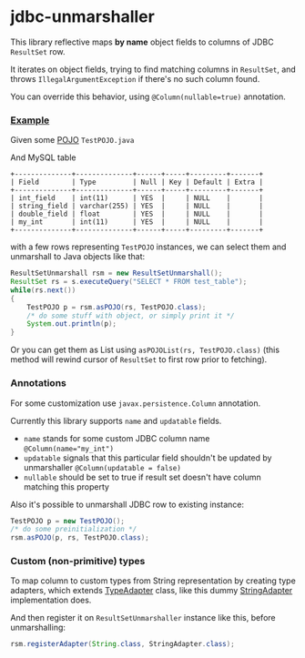 jdbc-unmarshaller
=================

This library reflective maps **by name** object fields to columns of JDBC ```ResultSet``` row.

It iterates on object fields, trying to find matching columns in ```ResultSet```, and 
 throws ```IllegalArgumentException``` if there's no such column found.
 
You can override this behavior, using ```@Column(nullable=true)``` annotation. 

### [Example](https://github.com/Eternity-Yarr/jdbc-unmarshaller/blob/master/src/test/java/org/lutra/unmarshaller/UmTest.java)
Given some [POJO](https://github.com/Eternity-Yarr/jdbc-unmarshaller/blob/master/src/test/java/org/lutra/unmarshaller/TestPOJO.java) ```TestPOJO.java```

And MySQL table

```
+--------------+--------------+------+-----+---------+-------+
| Field        | Type         | Null | Key | Default | Extra |
+--------------+--------------+------+-----+---------+-------+
| int_field    | int(11)      | YES  |     | NULL    |       |
| string_field | varchar(255) | YES  |     | NULL    |       |
| double_field | float        | YES  |     | NULL    |       |
| my_int       | int(11)      | YES  |     | NULL    |       |
+--------------+--------------+------+-----+---------+-------+

```

with a few rows representing ```TestPOJO``` instances, we can select them and unmarshall to Java objects like that:

```java
ResultSetUnmarshall rsm = new ResultSetUnmarshall();
ResultSet rs = s.executeQuery("SELECT * FROM test_table");
while(rs.next())
{
	TestPOJO p = rsm.asPOJO(rs, TestPOJO.class);
	/* do some stuff with object, or simply print it */
	System.out.println(p); 
}
```

Or you can get them as List using ```asPOJOList(rs, TestPOJO.class)``` (this method will rewind cursor of ```ResultSet``` to first row prior to fetching). 

### Annotations

For some customization use  ```javax.persistence.Column``` annotation.

Currently this library supports ```name``` and ```updatable``` fields.

* ```name``` stands for some custom JDBC column name ``` @Column(name="my_int") ```
* ```updatable``` signals that this particular field shouldn't be updated by unmarshaller ``` @Column(updatable = false) ```
* ```nullable``` should be set to true if result set doesn't have column matching this property  

Also it's possible to unmarshall JDBC row to existing instance:

```java
TestPOJO p = new TestPOJO();
/* do some preinitialization */
rsm.asPOJO(p, rs, TestPOJO.class);
```

### Custom (non-primitive) types

To map column to custom types from String representation by creating type adapters, 
which extends [TypeAdapter](https://github.com/Eternity-Yarr/jdbc-unmarshaller/blob/master/src/main/java/org/lutra/unmarshaller/TypeAdapter.java) class,
like this dummy [StringAdapter](https://github.com/Eternity-Yarr/jdbc-unmarshaller/blob/master/src/main/java/org/lutra/unmarshaller/adapters/StringAdapter.java) implementation does.

And then register it on ```ResultSetUnmarshaller``` instance like this, before unmarshalling:
```java
rsm.registerAdapter(String.class, StringAdapter.class);
```
  